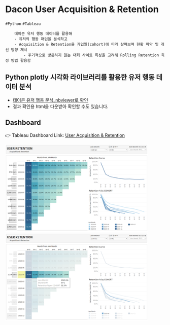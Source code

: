 # Dacon User Acquisition & Retention
`#Python` `#Tableau` 
```
	데이콘 유저 행동 데이터를 활용해
	- 유저의 행동 패턴을 분석하고
	- Acquisition & Retention을 가입일(cohort)에 따라 살펴보며 현황 파악 및 개선 방향 제시
		- 주기적으로 방문하지 않는 대회 사이트 특성을 고려해 Rolling Retention 측정 방법 활용함
```

##  Python plotly 시각화 라이브러리를 활용한 유저 행동 데이터 분석
- [데이콘 유저 행동 분석_nbviewer로 확인](https://nbviewer.jupyter.org/gist/ssujeong/236869d629b403217677ae91888cc69f)
- 결과 확인용 html을 다운받아 확인할 수도 있습니다.


## Dashboard
:point_right: Tableau Dashboard Link: [User Acquisition & Retention](https://public.tableau.com/app/profile/.52832678/viz/UserRetention_16249748567350/1)

<img src="./image/Dashboard.PNG" width="450">
<img src="./image/Dashboard with highlight.PNG" width="450">


